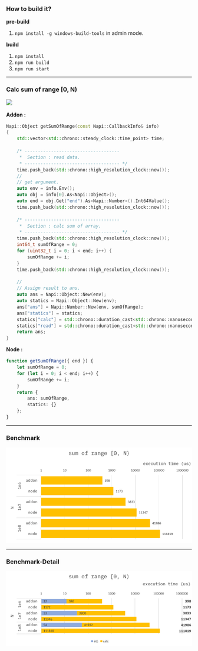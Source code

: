 ### How to build it?

**pre-build**

1. `npm install -g windows-build-tools` in admin mode.

**build**

1. `npm install`
2. `npm run build`
3. `npm run start`

---

### Calc sum of range [0, N)

![](./images/summation-general-formular.png)

**Addon :**

```cpp
Napi::Object getSumOfRange(const Napi::CallbackInfo& info)
{
    std::vector<std::chrono::steady_clock::time_point> time;

    /* ------------------------------------
     *  Section : read data.
     * ------------------------------------ */
    time.push_back(std::chrono::high_resolution_clock::now());
    //
    // get argument.
    auto env = info.Env();
    auto obj = info[0].As<Napi::Object>();
    auto end = obj.Get("end").As<Napi::Number>().Int64Value();
    time.push_back(std::chrono::high_resolution_clock::now());

    /* ------------------------------------
     *  Section : calc sum of array.
     * ------------------------------------ */
    time.push_back(std::chrono::high_resolution_clock::now());
    int64_t sumOfRange = 0;
    for (uint32_t i = 0; i < end; i++) {
        sumOfRange += i;
    }
    time.push_back(std::chrono::high_resolution_clock::now());

    //
    // Assign result to ans.
    auto ans = Napi::Object::New(env);
    auto statics = Napi::Object::New(env);
    ans["ans"] = Napi::Number::New(env, sumOfRange);
    ans["statics"] = statics;
    statics["calc"] = std::chrono::duration_cast<std::chrono::nanoseconds>(time[3] - time[2]).count();
    statics["read"] = std::chrono::duration_cast<std::chrono::nanoseconds>(time[1] - time[0]).count();
    return ans;
}
```

**Node :**

```ts
function getSumOfRange({ end }) {
    let sumOfRange = 0;
    for (let i = 0; i < end; i++) {
        sumOfRange += i;
    }
    return {
        ans: sumOfRange,
        statics: {}
    };
}
```

---

### Benchmark

![](./resource/benchmark.png)

---

### Benchmark-Detail

![](./resource/benchmark-detail.png)
